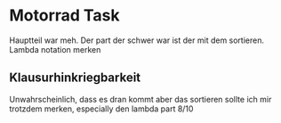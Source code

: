 # Motorrad Task
Hauptteil war meh. Der part der schwer war ist der mit dem sortieren. Lambda notation merken
## Klausurhinkriegbarkeit
Unwahrscheinlich, dass es dran kommt aber das sortieren sollte ich mir trotzdem merken, especially den lambda part 8/10